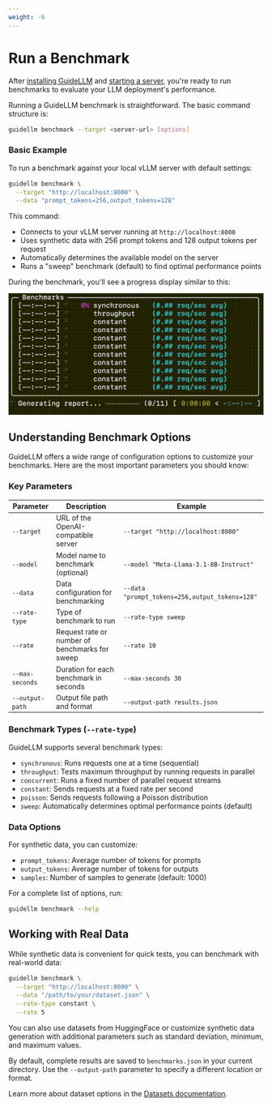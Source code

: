 ```yaml
---
weight: -6
---
```


# Run a Benchmark

After [installing GuideLLM](install.md) and [starting a server](server.md), you're ready to run benchmarks to evaluate your LLM deployment's performance.

Running a GuideLLM benchmark is straightforward. The basic command structure is:

```bash
guidellm benchmark --target <server-url> [options]
```

### Basic Example

To run a benchmark against your local vLLM server with default settings:

```bash
guidellm benchmark \
  --target "http://localhost:8000" \
  --data "prompt_tokens=256,output_tokens=128"
```

This command:

- Connects to your vLLM server running at `http://localhost:8000`
- Uses synthetic data with 256 prompt tokens and 128 output tokens per request
- Automatically determines the available model on the server
- Runs a "sweep" benchmark (default) to find optimal performance points

During the benchmark, you'll see a progress display similar to this:

![Benchmark Progress](../assets/sample-benchmarks.gif)

## Understanding Benchmark Options

GuideLLM offers a wide range of configuration options to customize your benchmarks. Here are the most important parameters you should know:

### Key Parameters

| Parameter       | Description                                    | Example                                        |
| --------------- | ---------------------------------------------- | ---------------------------------------------- |
| `--target`      | URL of the OpenAI-compatible server            | `--target "http://localhost:8000"`             |
| `--model`       | Model name to benchmark (optional)             | `--model "Meta-Llama-3.1-8B-Instruct"`         |
| `--data`        | Data configuration for benchmarking            | `--data "prompt_tokens=256,output_tokens=128"` |
| `--rate-type`   | Type of benchmark to run                       | `--rate-type sweep`                            |
| `--rate`        | Request rate or number of benchmarks for sweep | `--rate 10`                                    |
| `--max-seconds` | Duration for each benchmark in seconds         | `--max-seconds 30`                             |
| `--output-path` | Output file path and format                    | `--output-path results.json`                   |

### Benchmark Types (`--rate-type`)

GuideLLM supports several benchmark types:

- `synchronous`: Runs requests one at a time (sequential)
- `throughput`: Tests maximum throughput by running requests in parallel
- `concurrent`: Runs a fixed number of parallel request streams
- `constant`: Sends requests at a fixed rate per second
- `poisson`: Sends requests following a Poisson distribution
- `sweep`: Automatically determines optimal performance points (default)

### Data Options

For synthetic data, you can customize:

- `prompt_tokens`: Average number of tokens for prompts
- `output_tokens`: Average number of tokens for outputs
- `samples`: Number of samples to generate (default: 1000)

For a complete list of options, run:

```bash
guidellm benchmark --help
```

## Working with Real Data

While synthetic data is convenient for quick tests, you can benchmark with real-world data:

```bash
guidellm benchmark \
  --target "http://localhost:8000" \
  --data "/path/to/your/dataset.json" \
  --rate-type constant \
  --rate 5
```

You can also use datasets from HuggingFace or customize synthetic data generation with additional parameters such as standard deviation, minimum, and maximum values.

By default, complete results are saved to `benchmarks.json` in your current directory. Use the `--output-path` parameter to specify a different location or format.

Learn more about dataset options in the [Datasets documentation](../guides/datasets.md).
